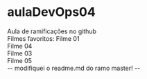 # aulaDevOps04
Aula de ramificações no github<br>
Filmes favoritos:
Filme 01<br>
Filme 04<br>
Filme 03<br>
Filme 05<br>
--  modifiquei o readme.md do ramo master! -- 
